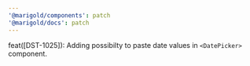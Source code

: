 ```yaml
---
'@marigold/components': patch
'@marigold/docs': patch
---
```


feat([DST-1025]): Adding possibilty to paste date values in `<DatePicker>` component.
